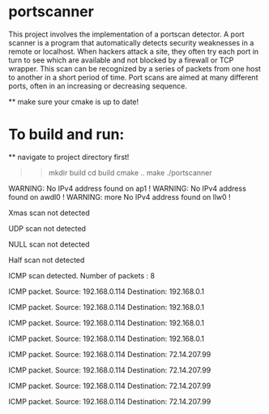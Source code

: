 # portscanner
This project involves the implementation of a portscan detector. A port scanner is a program that automatically detects security weaknesses in a remote or localhost. When hackers attack a site, they often try each port in turn to see which are available and not blocked by a firewall or TCP wrapper. This scan can be recognized by a series of packets from one host to another in a short period of time. Port scans are aimed at many different ports, often in an increasing or decreasing sequence.

** make sure your cmake is up to date!

# To build and run:
** navigate to project directory first! 

>> mkdir build
>> cd build
>> cmake ..
>> make
>> ./portscanner <absPathToPCAP>

WARNING: No IPv4 address found on ap1 !
WARNING: No IPv4 address found on awdl0 !
WARNING: more No IPv4 address found on llw0 !


Xmas scan not detected

UDP scan not detected

NULL scan not detected

Half scan not detected

ICMP scan detected. Number of packets : 8

ICMP packet. Source: 192.168.0.114 Destination: 192.168.0.1

ICMP packet. Source: 192.168.0.114 Destination: 192.168.0.1

ICMP packet. Source: 192.168.0.114 Destination: 192.168.0.1

ICMP packet. Source: 192.168.0.114 Destination: 192.168.0.1

ICMP packet. Source: 192.168.0.114 Destination: 72.14.207.99

ICMP packet. Source: 192.168.0.114 Destination: 72.14.207.99

ICMP packet. Source: 192.168.0.114 Destination: 72.14.207.99

ICMP packet. Source: 192.168.0.114 Destination: 72.14.207.99
